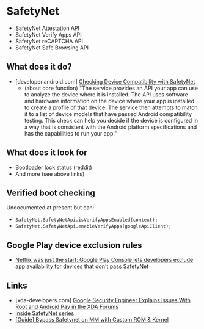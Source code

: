 # SafetyNet

- SafetyNet Attestation API
- SafetyNet Verify Apps API
- SafetyNet reCAPTCHA API
- SafetyNet Safe Browsing API

## What does it do?

- [developer.android.com] [Checking Device Compatibility with SafetyNet](https://developer.android.com/training/safetynet/index.html)
  - (about core function) "The service provides an API your app can use to analyze the device where it is installed. The API uses software and hardware information on the device where your app is installed to create a profile of that device. The service then attempts to match it to a list of device models that have passed Android compatibility testing. This check can help you decide if the device is configured in a way that is consistent with the Android platform specifications and has the capabilities to run your app."

## What does it look for

- Bootloader lock status [(reddit)](https://www.reddit.com/r/android/comments/587ss9/_/)
- And more (see above links)

## Verified boot checking

Undocumented at present but can:

- `SafetyNet.SafetyNetApi.isVerifyAppsEnabled(context);`
- `SafetyNet.SafetyNetApi.enableVerifyApps(googleApiClient);`

## Google Play device exclusion rules

- [Netflix was just the start: Google Play Console lets developers exclude app availability for devices that don't pass SafetyNet](http://www.androidpolice.com/2017/05/18/netflix-just-start-google-play-console-lets-developers-exclude-app-availability-devices-dont-pass-safetynet/)

## Links

- [xda-developers.com] [Google Security Engineer Explains Issues With Root and Android Pay in the XDA Forums](http://www.xda-developers.com/google-security-engineer-explains-issues-with-root-and-android-pay-in-the-xda-forums/) 
- [Inside SafetyNet series](https://koz.io/inside-safetynet-3/)
- [[Guide] Bypass Safetynet on MM with Custom ROM & Kernel](https://forum.xda-developers.com/galaxy-s6/general/guide-bypass-safetynet-mm-custom-rom-t3534709)
